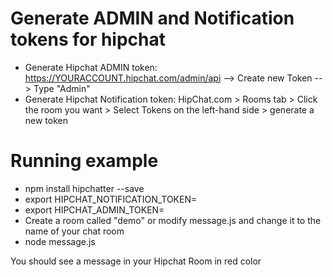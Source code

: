# Generate ADMIN and Notification tokens for hipchat
* Generate Hipchat ADMIN token: https://YOURACCOUNT.hipchat.com/admin/api --> Create new Token --> Type "Admin"
* Generate Hipchat Notification token: HipChat.com > Rooms tab > Click the room you want > Select Tokens on the left-hand side > generate a new token

# Running example
* npm install  hipchatter --save
* export HIPCHAT_NOTIFICATION_TOKEN=<Enter your notification token>
* export HIPCHAT_ADMIN_TOKEN=<Enter your admin token>
* Create a room called "demo" or modify message.js and change it to the name of your chat room
* node message.js

You should see a message in your Hipchat Room in red color
